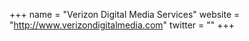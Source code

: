 +++
name = "Verizon Digital Media Services"
website = "http://www.verizondigitalmedia.com"
twitter = ""
+++
